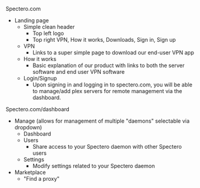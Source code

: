 Spectero.com
- Landing page
  - Simple clean header
    - Top left logo
    - Top right VPN, How it works, Downloads, Sign in, Sign up
  - VPN
    - Links to a super simple page to download our end-user VPN app
  - How it works
    - Basic explanation of our product with links to both the server software and end user VPN software
  - Login/Signup
    - Upon signing in and logging in to spectero.com, you will be able to manage/add plex servers for remote management via the dashboard.
    
Spectero.com/dashboard 
- Manage (allows for management of multiple "daemons" selectable via dropdown)
  - Dashboard
  - Users
    - Share access to your Spectero daemon with other Spectero users
  - Settings
    - Modify settings related to your Spectero daemon
- Marketplace
  - "Find a proxy"
